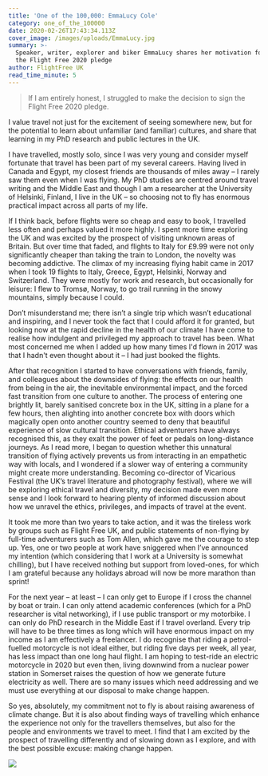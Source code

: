 ```yaml
---
title: 'One of the 100,000: EmmaLucy Cole'
category: one_of_the_100000
date: 2020-02-26T17:43:34.113Z
cover_image: /images/uploads/EmmaLucy.jpg
summary: >-
  Speaker, writer, explorer and biker EmmaLucy shares her motivation for signing
  the Flight Free 2020 pledge
author: FlightFree UK
read_time_minute: 5
---
```

> If I am entirely honest, I struggled to make the decision to sign the Flight Free 2020 pledge. 

I value travel not just for the excitement of seeing somewhere new, but for the potential to learn about unfamiliar (and familiar) cultures, and share that learning in my PhD research and public lectures in the UK. 

I have travelled, mostly solo, since I was very young and consider myself fortunate that travel has been part of my several careers. Having lived in Canada and Egypt, my closest friends are thousands of miles away – I rarely saw them even when I was flying. My PhD studies are centred around travel writing and the Middle East and though I am a researcher at the University of Helsinki, Finland, I live in the UK – so choosing not to fly has enormous practical impact across all parts of my life.

If I think back, before flights were so cheap and easy to book, I travelled less often and perhaps valued it more highly. I spent more time exploring the UK and was excited by the prospect of visiting unknown areas of Britain. But over time that faded, and flights to Italy for £9.99 were not only significantly cheaper than taking the train to London, the novelty was becoming addictive. The climax of my increasing flying habit came in 2017 when I took 19 flights to Italy, Greece, Egypt, Helsinki, Norway and Switzerland. They were mostly for work and research, but occasionally for leisure: I flew to Tromsø, Norway, to go trail running in the snowy mountains, simply because I could.

Don’t misunderstand me; there isn’t a single trip which wasn’t educational and inspiring, and I never took the fact that I could afford it for granted, but looking now at the rapid decline in the health of our climate I have come to realise how indulgent and privileged my approach to travel has been. What most concerned me when I added up how many times I'd flown in 2017 was that I hadn't even thought about it – I had just booked the flights.

After that recognition I started to have conversations with friends, family, and colleagues about the downsides of flying: the effects on our health from being in the air, the inevitable environmental impact, and the forced fast transition from one culture to another. The process of entering one brightly lit, barely sanitised concrete box in the UK, sitting in a plane for a few hours, then alighting into another concrete box with doors which magically open onto another country seemed to deny that beautiful experience of slow cultural transition. Ethical adventurers have always recognised this, as they exalt the power of feet or pedals on long-distance journeys. As I read more, I began to question whether this unnatural transition of flying actively prevents us from interacting in an empathetic way with locals, and I wondered if a slower way of entering a community might create more understanding. Becoming co-director of Vicarious Festival (the UK’s travel literature and photography festival), where we will be exploring ethical travel and diversity, my decision made even more sense and I look forward to hearing plenty of informed discussion about how we unravel the ethics, privileges, and impacts of travel at the event.

It took me more than two years to take action, and it was the tireless work by groups such as Flight Free UK, and public statements of non-flying by full-time adventurers such as Tom Allen, which gave me the courage to step up. Yes, one or two people at work have sniggered when I’ve announced my intention (which considering that I work at a University is somewhat chilling), but I have received nothing but support from loved-ones, for which I am grateful because any holidays abroad will now be more marathon than sprint!

For the next year – at least – I can only get to Europe if I cross the channel by boat or train. I can only attend academic conferences (which for a PhD researcher is vital networking), if I use public transport or my motorbike. I can only do PhD research in the Middle East if I travel overland. Every trip will have to be three times as long which will have enormous impact on my income as I am effectively a freelancer. I do recognise that riding a petrol-fuelled motorcycle is not ideal either, but riding five days per week, all year, has less impact than one long haul flight. I am hoping to test-ride an electric motorcycle in 2020 but even then, living downwind from a nuclear power station in Somerset raises the question of how we generate future electricity as well. There are so many issues which need addressing and we must use everything at our disposal to make change happen.

So yes, absolutely, my commitment not to fly is about raising awareness of climate change. But it is also about finding ways of travelling which enhance the experience not only for the travellers themselves, but also for the people and environments we travel to meet. I find that I am excited by the prospect of travelling differently and of slowing down as I explore, and with the best possible excuse: making change happen.

![](/images/uploads/EmmaLucyMotorbike.jpg)
